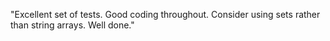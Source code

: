 "Excellent set of tests.
Good coding throughout.
Consider using sets rather than string arrays.
Well done."
